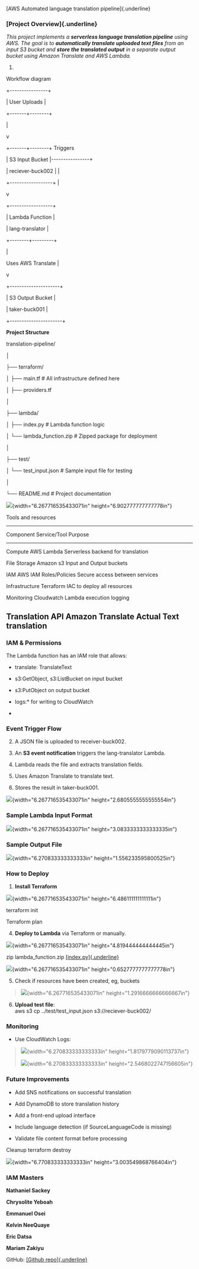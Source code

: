 [AWS Automated language translation pipeline]{.underline}

### **[Project Overview]{.underline}**

*This project implements a **serverless language translation pipeline**
using AWS. The goal is to **automatically translate uploaded text
files** from an input S3 bucket and **store the translated output** in a
separate output bucket using Amazon Translate and AWS Lambda.*

1.  

Workflow diagram

+\-\-\-\-\-\-\-\-\-\-\-\-\-\-\--+

\| User Uploads \|

+\-\-\-\-\-\--+\-\-\-\-\-\-\--+

\|

v

+\-\-\-\-\-\--+\-\-\-\-\-\-\--+ Triggers

\| S3 Input Bucket \|\-\-\-\-\-\-\-\-\-\-\-\-\-\-\--+

\| reciever-buck002 \| \|

+\-\-\-\-\-\-\-\-\-\-\-\-\-\-\-\-\--+ \|

v

+\-\-\-\-\-\-\-\-\-\-\-\-\-\-\-\-\--+

\| Lambda Function \|

\| lang-translator \|

+\-\-\-\-\-\-\--+\-\-\-\-\-\-\-\--+

\|

Uses AWS Translate \|

v

+\-\-\-\-\-\-\-\-\-\-\-\-\-\-\-\-\-\-\-\--+

\| S3 Output Bucket \|

\| taker-buck001 \|

+\-\-\-\-\-\-\-\-\-\-\-\-\-\-\-\-\-\-\-\-\--+

**Project Structure**

translation-pipeline/

│

├── terraform/

│ ├── main.tf \# All infrastructure defined here

│ ├── providers.tf

│

├── lambda/

│ ├── index.py \# Lambda function logic

│ └── lambda_function.zip \# Zipped package for deployment

│

├── test/

│ └── test_input.json \# Sample input file for testing

│

└── README.md \# Project documentation

![](./media/media/image8.png){width="6.267716535433071in"
height="6.902777777777778in"}

Tools and resources

  -----------------------------------------------------------------------
  Component               Service/Tool            Purpose
  ----------------------- ----------------------- -----------------------
  Compute                 AWS Lambda              Serverless backend for
                                                  translation

  File Storage            Amazon s3               Input and Output
                                                  buckets

  IAM                     AWS IAM Roles/Policies  Secure access between
                                                  services

  Infrastructure          Terraform               IAC to deploy all
                                                  resources

  Monitoring              Cloudwatch              Lambda execution
                                                  logging

  Translation API         Amazon Translate        Actual Text translation
  -----------------------------------------------------------------------

### **IAM & Permissions**

The Lambda function has an IAM role that allows:

- translate: TranslateText

- s3:GetObject, s3:ListBucket on input bucket

- s3:PutObject on output bucket

- logs:\* for writing to CloudWatch

- 

### **Event Trigger Flow**

2.  A JSON file is uploaded to receiver-buck002.

3.  An **S3 event notification** triggers the lang-translator Lambda.

4.  Lambda reads the file and extracts translation fields.

5.  Uses Amazon Translate to translate text.

6.  Stores the result in taker-buck001.

![](./media/media/image10.png){width="6.267716535433071in"
height="2.6805555555555554in"}

### **Sample Lambda Input Format**

![](./media/media/image9.png){width="6.267716535433071in"
height="3.0833333333333335in"}

### **Sample Output File**

![](./media/media/image5.png){width="6.270833333333333in"
height="1.556233595800525in"}

### **How to Deploy**

1.  **Install Terraform**

![](./media/media/image11.png){width="6.267716535433071in"
height="6.486111111111111in"}

terraform init

Terraform plan

4.  **Deploy to Lambda** via Terraform or manually.

![](./media/media/image7.png){width="6.267716535433071in"
height="4.819444444444445in"}

zip lambda_function.zip [[index.py]{.underline}](http://index.py)

![](./media/media/image3.png){width="6.267716535433071in"
height="0.6527777777777778in"}

5.  Check if resources have been created, eg, buckets

> ![](./media/media/image4.png){width="6.267716535433071in"
> height="1.2916666666666667in"}

6.  **Upload test file**:\
    aws s3 cp ../test/test_input.json s3://reciever-buck002/

### 

### **Monitoring**

- Use CloudWatch Logs:

> ![](./media/media/image1.png){width="6.270833333333333in"
> height="1.8179779090113737in"}
>
> ![](./media/media/image6.png){width="6.270833333333333in"
> height="2.5468022747156605in"}

### 

### **Future Improvements**

- Add SNS notifications on successful translation

- Add DynamoDB to store translation history

- Add a front-end upload interface

- Include language detection (if SourceLanguageCode is missing)

- Validate file content format before processing

Cleanup terraform destroy

![](./media/media/image2.png){width="6.770833333333333in"
height="3.003549868766404in"}

### **IAM Masters**

**Nathaniel Sackey**

**Chrysolite Yeboah**

**Emmanuel Osei**

**Kelvin NeeQuaye**

**Eric Datsa**

**Mariam Zakiyu**

GitHub: [[Github
repo]{.underline}](https://github.com/bignate8735/transalation_pipeline)
